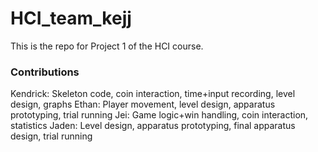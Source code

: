# HCI_team_kejj
This is the repo for Project 1 of the HCI course.

### Contributions
Kendrick: Skeleton code, coin interaction, time+input recording, level design, graphs
Ethan: Player movement, level design, apparatus prototyping, trial running
Jei: Game logic+win handling, coin interaction, statistics
Jaden: Level design, apparatus prototyping, final apparatus design, trial running